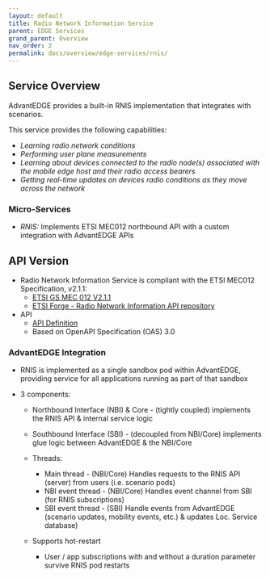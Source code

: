 ```yaml
---
layout: default
title: Radio Network Information Service
parent: EDGE Services
grand_parent: Overview
nav_order: 2
permalink: docs/overview/edge-services/rnis/
---
```


## Service Overview
AdvantEDGE provides a built-in RNIS implementation that integrates with scenarios.

This service provides the following capabilities:
- _Learning radio network conditions_
- _Performing user plane measurements_
- _Learning about devices connected to the radio node(s) associated with the mobile edge host and their radio access bearers_
- _Getting real-time updates on devices radio conditions as they move across the network_

### Micro-Services
  - _RNIS:_ Implements ETSI MEC012 northbound API with a custom integration with AdvantEDGE APIs

## API Version
- Radio Network Information Service is compliant with the ETSI MEC012 Specification, v2.1.1:
  - [ETSI GS MEC 012 V2.1.1](https://www.etsi.org/deliver/etsi_gs/MEC/001_099/012/02.01.01_60/gs_mec012v020101p.pdf)
  - [ETSI Forge - Radio Network Information API repository](https://forge.etsi.org/rep/mec/gs012-rnis-api)
- API
  - [API Definition](https://github.com/InterDigitalInc/AdvantEDGE/tree/master/docs/api-rnis)
  - Based on OpenAPI Specification (OAS) 3.0

### AdvantEDGE Integration
- RNIS is implemented as a single sandbox pod within AdvantEDGE, providing service for all applications running as part of that sandbox

- 3 components:
  - Northbound Interface (NBI) & Core - (tightly coupled) implements the RNIS API & internal service logic
  - Southbound Interface (SBI) - (decoupled from NBI/Core) implements glue logic between AdvantEDGE & the NBI/Core

  - Threads:
    - Main thread      - (NBI/Core) Handles requests to the RNIS API (server) from users (i.e. scenario pods)
    - NBI event thread - (NBI/Core) Handles event channel from SBI (for RNIS subscriptions)
    - SBI event thread - (SBI) Handle events from AdvantEDGE (scenario updates, mobility events, etc.) & updates Loc. Service database)

  - Supports hot-restart
    - User / app subscriptions with and without a duration parameter survive RNIS pod restarts
